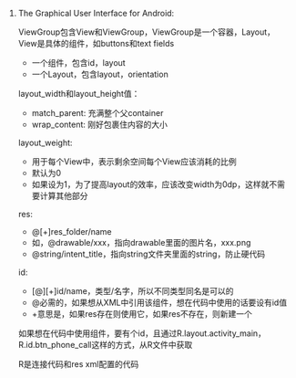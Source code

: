 1. The Graphical User Interface for Android:

    ViewGroup包含View和ViewGroup，ViewGroup是一个容器，Layout，View是具体的组件，如buttons和text fields

    * 一个组件，包含id，layout
    * 一个Layout，包含layout，orientation

    layout_width和layout_height值：

    * match_parent: 充满整个父container
    * wrap_content: 刚好包裹住内容的大小
    
    layout_weight:

    * 用于每个View中，表示剩余空间每个View应该消耗的比例
    * 默认为0
    * 如果设为1，为了提高layout的效率，应该改变width为0dp，这样就不需要计算其他部分

    res:

    * @[+]res_folder/name
    * 如，@drawable/xxx，指向drawable里面的图片名，xxx.png
    * @string/intent_title，指向string文件夹里面的string，防止硬代码

    id:

    * [@][+]id/name，类型/名字，所以不同类型同名是可以的
    * @必需的，如果想从XML中引用该组件，想在代码中使用的话要设有id值
    * +意思是，如果res存在则使用它，如果res不存在，则新建一个

    如果想在代码中使用组件，要有个id，且通过R.layout.activity_main，R.id.btn_phone_call这样的方式，从R文件中获取

    R是连接代码和res xml配置的代码
